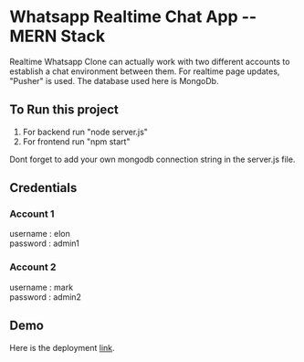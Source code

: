# Whatsapp Realtime Chat App -- MERN Stack

Realtime Whatsapp Clone can actually work with two different accounts to establish a chat environment between them. For realtime page updates, "Pusher" is used. The database used here is MongoDb.

## To Run this project

1. For backend run "node server.js"
2. For frontend run "npm start"

Dont forget to add your own mongodb connection string in the server.js file.

## Credentials

### Account 1

username : elon\
password : admin1

### Account 2

username : mark\
password : admin2

## Demo

Here is the deployment [link](https://61ed10db6d45420008f4a04a--priceless-hypatia-8a24c6.netlify.app).
